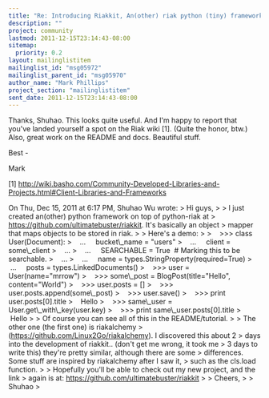 ```yaml
---
title: "Re: Introducing Riakkit, An(other) riak python (tiny) framework"
description: ""
project: community
lastmod: 2011-12-15T23:14:43-08:00
sitemap:
  priority: 0.2
layout: mailinglistitem
mailinglist_id: "msg05972"
mailinglist_parent_id: "msg05970"
author_name: "Mark Phillips"
project_section: "mailinglistitem"
sent_date: 2011-12-15T23:14:43-08:00
---
```



Thanks, Shuhao. This looks quite useful. And I'm happy to report that
you've landed yourself a spot on the Riak wiki [1]. (Quite the honor,
btw.) Also, great work on the README and docs. Beautiful stuff.

Best -

Mark

[1] 
http://wiki.basho.com/Community-Developed-Libraries-and-Projects.html#Client-Libraries-and-Frameworks

On Thu, Dec 15, 2011 at 6:17 PM, Shuhao Wu  wrote:
&gt; Hi guys,
&gt;
&gt; I just created an(other) python framework on top of python-riak at
&gt; https://github.com/ultimatebuster/riakkit. It's basically an object
&gt; mapper that maps objects to be stored in riak.
&gt;
&gt; Here's a demo:
&gt;
&gt;    &gt;&gt;&gt; class User(Document):
&gt;    ...     bucket\\_name = "users"
&gt;    ...     client = some\\_client
&gt;    ...
&gt;    ...     SEARCHABLE = True  # Marking this to be searchable.
&gt;    ...
&gt;    ...     name = types.StringProperty(required=True)
&gt;    ...     posts = types.LinkedDocuments()
&gt;    &gt;&gt;&gt; user = User(name="mrrow")
&gt;    &gt;&gt;&gt; some\\_post = BlogPost(title="Hello", content="World")
&gt;    &gt;&gt;&gt; user.posts = []
&gt;    &gt;&gt;&gt; user.posts.append(some\\_post)
&gt;    &gt;&gt;&gt; user.save()
&gt;    &gt;&gt;&gt; print user.posts[0].title
&gt;    Hello
&gt;    &gt;&gt;&gt; same\\_user = User.get\\_with\\_key(user.key)
&gt;    &gt;&gt;&gt; print same\\_user.posts[0].title
&gt;    Hello
&gt;
&gt; Of course you can see all of this in the README/tutorial.
&gt;
&gt; The other one (the first one) is riakalchemy
&gt; (https://github.com/Linux2Go/riakalchemy). I discovered this about 2
&gt; days into the development of riakkit.. (don't get me wrong, it took me
&gt; 3 days to write this) they're pretty similar, although there are some
&gt; differences. Some stuff are inspired by riakalchemy after I saw it,
&gt; such as the cls.load function.
&gt;
&gt; Hopefully you'll be able to check out my new project, and the link
&gt; again is at: https://github.com/ultimatebuster/riakkit
&gt;
&gt; Cheers,
&gt;
&gt; Shuhao
&gt;

